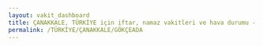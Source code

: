 ```yaml
---
layout: vakit_dashboard
title: ÇANAKKALE, TÜRKİYE için iftar, namaz vakitleri ve hava durumu - ilçe/eyalet seç
permalink: /TÜRKİYE/ÇANAKKALE/GÖKÇEADA
---
```


<script type="text/javascript">
  var GLOBAL_COUNTRY = 'TÜRKİYE';
  var GLOBAL_CITY = 'ÇANAKKALE';
  var GLOBAL_STATE = 'GÖKÇEADA';
  var lat = 72;
  var lon = 21;
</script>
